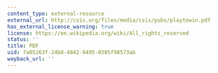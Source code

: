 ```yaml
---
content_type: external-resource
external_url: http://csis.org/files/media/csis/pubs/playtowin.pdf
has_external_license_warning: true
license: https://en.wikipedia.org/wiki/All_rights_reserved
status: ''
title: PDF
uid: 7a05263f-24b8-4842-9495-0385f98573ab
wayback_url: ''
---
```

